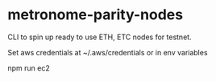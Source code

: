 # metronome-parity-nodes
CLI to spin up ready to use ETH, ETC nodes for testnet.


Set aws credentials at ~/.aws/credentials or in env variables


npm run ec2
